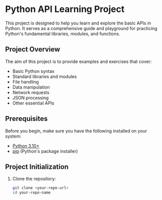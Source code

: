 # Python API Learning Project

This project is designed to help you learn and explore the basic APIs in Python. It serves as a comprehensive guide and playground for practicing Python's fundamental libraries, modules, and functions.

## Project Overview

The aim of this project is to provide examples and exercises that cover:
- Basic Python syntax
- Standard libraries and modules
- File handling
- Data manipulation
- Network requests
- JSON processing
- Other essential APIs

## Prerequisites

Before you begin, make sure you have the following installed on your system:
- [Python 3.10+](https://www.python.org/downloads/)
- [pip](https://pip.pypa.io/en/stable/installation/) (Python's package installer)

## Project Initialization

1. Clone the repository:
   ```bash
   git clone <your-repo-url>
   cd your-repo-name
